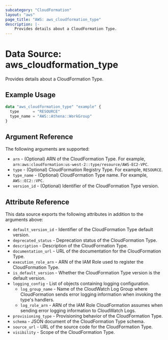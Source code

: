 ```yaml
---
subcategory: "CloudFormation"
layout: "aws"
page_title: "AWS: aws_cloudformation_type"
description: |-
    Provides details about a CloudFormation Type.
---
```


# Data Source: aws_cloudformation_type

Provides details about a CloudFormation Type.

## Example Usage

```terraform
data "aws_cloudformation_type" "example" {
  type      = "RESOURCE"
  type_name = "AWS::Athena::WorkGroup"
}
```

## Argument Reference

The following arguments are supported:

* `arn` - (Optional) ARN of the CloudFormation Type. For example, `arn:aws:cloudformation:us-west-2::type/resource/AWS-EC2-VPC`.
* `type` - (Optional) CloudFormation Registry Type. For example, `RESOURCE`.
* `type_name` - (Optional) CloudFormation Type name. For example, `AWS::EC2::VPC`.
* `version_id` - (Optional) Identifier of the CloudFormation Type version.

## Attribute Reference

This data source exports the following attributes in addition to the arguments above:

* `default_version_id` - Identifier of the CloudFormation Type default version.
* `deprecated_status` - Deprecation status of the CloudFormation Type.
* `description` - Description of the CloudFormation Type.
* `documentation_url` - URL of the documentation for the CloudFormation Type.
* `execution_role_arn` - ARN of the IAM Role used to register the CloudFormation Type.
* `is_default_version` - Whether the CloudFormation Type version is the default version.
* `logging_config` - List of objects containing logging configuration.
    * `log_group_name` - Name of the CloudWatch Log Group where CloudFormation sends error logging information when invoking the type's handlers.
    * `log_role_arn` - ARN of the IAM Role CloudFormation assumes when sending error logging information to CloudWatch Logs.
* `provisioning_type` - Provisioning behavior of the CloudFormation Type.
* `schema` - JSON document of the CloudFormation Type schema.
* `source_url` - URL of the source code for the CloudFormation Type.
* `visibility` - Scope of the CloudFormation Type.
